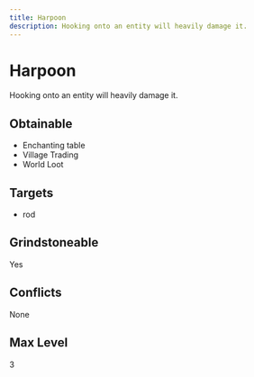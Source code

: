 ```yaml
---
title: Harpoon
description: Hooking onto an entity will heavily damage it.
---
```

# Harpoon
Hooking onto an entity will heavily damage it.
## Obtainable
- Enchanting table
- Village Trading
- World Loot
## Targets
- rod
## Grindstoneable
Yes
## Conflicts
None
## Max Level
3
